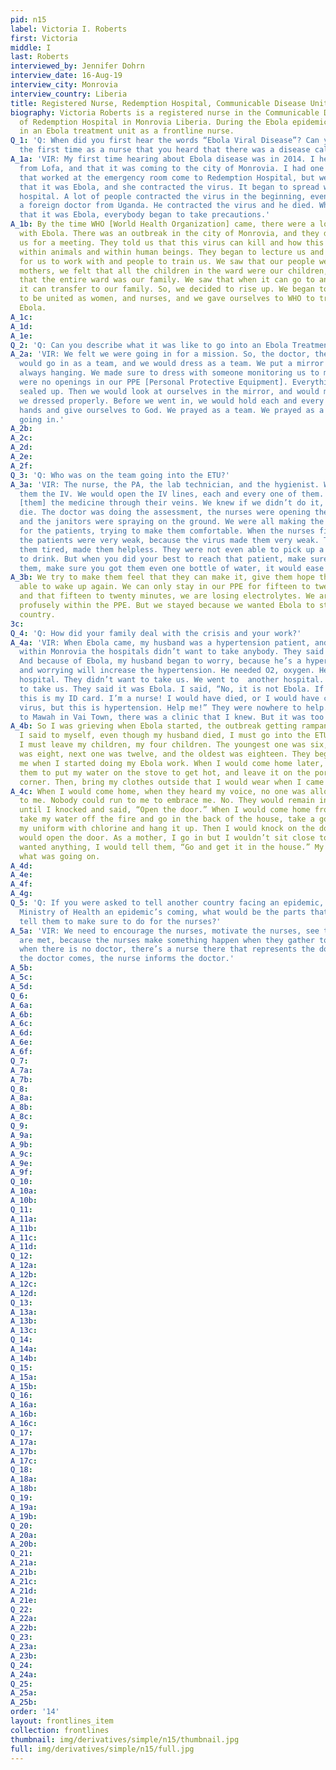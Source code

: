 ```yaml
---
pid: n15
label: Victoria I. Roberts
first: Victoria
middle: I
last: Roberts
interviewed_by: Jennifer Dohrn
interview_date: 16-Aug-19
interview_city: Monrovia
interview_country: Liberia
title: Registered Nurse, Redemption Hospital, Communicable Disease Unit
biography: Victoria Roberts is a registered nurse in the Communicable Disease Unit
  of Redemption Hospital in Monrovia Liberia. During the Ebola epidemic, Roberts served
  in an Ebola treatment unit as a frontline nurse.
Q_1: 'Q: When did you first hear the words “Ebola Viral Disease”? Can you remember
  the first time as a nurse that you heard that there was a disease called this?'
A_1a: 'VIR: My first time hearing about Ebola disease was in 2014. I heard of Ebola
  from Lofa, and that it was coming to the city of Monrovia. I had one of my nurses
  that worked at the emergency room come to Redemption Hospital, but we didn’t know
  that it was Ebola, and she contracted the virus. It began to spread within the whole
  hospital. A lot of people contracted the virus in the beginning, even a doctor,
  a foreign doctor from Uganda. He contracted the virus and he died. When we learned
  that it was Ebola, everybody began to take precautions.'
A_1b: By the time WHO [World Health Organization] came, there were a lot of people
  with Ebola. There was an outbreak in the city of Monrovia, and they decided to call
  us for a meeting. They told us that this virus can kill and how this virus operates
  within animals and within human beings. They began to lecture us and brought equipment
  for us to work with and people to train us. We saw that our people were dying. As
  mothers, we felt that all the children in the ward were our children, and we felt
  that the entire ward was our family. We saw that when it can go to another family,
  it can transfer to our family. So, we decided to rise up. We began to come together,
  to be united as women, and nurses, and we gave ourselves to WHO to train us to fight
  Ebola.
A_1c: 
A_1d: 
A_1e: 
Q_2: 'Q: Can you describe what it was like to go into an Ebola Treatment Unit?'
A_2a: 'VIR: We felt we were going in for a mission. So, the doctor, the whole team
  would go in as a team, and we would dress as a team. We put a mirror on the wall,
  always hanging. We made sure to dress with someone monitoring us to make sure there
  were no openings in our PPE [Personal Protective Equipment]. Everything had to be
  sealed up. Then we would look at ourselves in the mirror, and would make sure that
  we dressed properly. Before we went in, we would hold each and every one of our
  hands and give ourselves to God. We prayed as a team. We prayed as a team before
  going in.'
A_2b: 
A_2c: 
A_2d: 
A_2e: 
A_2f: 
Q_3: 'Q: Who was on the team going into the ETU?'
A_3a: 'VIR: The nurse, the PA, the lab technician, and the hygienist. We would give
  them the IV. We would open the IV lines, each and every one of them. We would get
  [them] the medicine through their veins. We knew if we didn’t do it, they would
  die. The doctor was doing the assessment, the nurses were opening the IV lines,
  and the janitors were spraying on the ground. We were all making the best of things
  for the patients, trying to make them comfortable. When the nurses finished dosing,
  the patients were very weak, because the virus made them very weak. The virus made
  them tired, made them helpless. They were not even able to pick up a bottle of water
  to drink. But when you did your best to reach that patient, make sure that you fed
  them, make sure you got them even one bottle of water, it would ease their suffering.'
A_3b: We try to make them feel that they can make it, give them hope that they’re
  able to wake up again. We can only stay in our PPE for fifteen to twenty minutes,
  and that fifteen to twenty minutes, we are losing electrolytes. We are sweating
  profusely within the PPE. But we stayed because we wanted Ebola to stop within our
  country.
3c: 
Q_4: 'Q: How did your family deal with the crisis and your work?'
A_4a: 'VIR: When Ebola came, my husband was a hypertension patient, and everywhere
  within Monrovia the hospitals didn’t want to take anybody. They said it was Ebola.
  And because of Ebola, my husband began to worry, because he’s a hypertensive patient,
  and worrying will increase the hypertension. He needed O2, oxygen. He went to  another
  hospital. They didn’t want to take us. We went to  another hospital. No one want[ed]
  to take us. They said it was Ebola. I said, “No, it is not Ebola. If it’s Ebola,
  this is my ID card. I’m a nurse! I would have died, or I would have contracted the
  virus, but this is hypertension. Help me!” They were nowhere to help. When we got
  to Mawah in Vai Town, there was a clinic that I knew. But it was too late. '
A_4b: So I was grieving when Ebola started, the outbreak getting rampant within Monrovia.
  I said to myself, even though my husband died, I must go into the ETU to work. So
  I must leave my children, my four children. The youngest one was six, the next one
  was eight, next one was twelve, and the oldest was eighteen. They began to obey
  me when I started doing my Ebola work. When I would come home later, I would tell
  them to put my water on the stove to get hot, and leave it on the porch, in the
  corner. Then, bring my clothes outside that I would wear when I came home. 
A_4c: When I would come home, when they heard my voice, no one was allowed to run
  to me. Nobody could run to me to embrace me. No. They would remain in the house
  until I knocked and said, “Open the door.” When I would come home from work I would
  take my water off the fire and go in the back of the house, take a good bath, wash
  my uniform with chlorine and hang it up. Then I would knock on the door. Then they
  would open the door. As a mother, I go in but I wouldn’t sit close to them. If they
  wanted anything, I would tell them, “Go and get it in the house.” My children understood
  what was going on.
A_4d: 
A_4e: 
A_4f: 
A_4g: 
Q_5: 'Q: If you were asked to tell another country facing an epidemic, to tell the
  Ministry of Health an epidemic’s coming, what would be the parts that you would
  tell them to make sure to do for the nurses?'
A_5a: 'VIR: We need to encourage the nurses, motivate the nurses, see that their needs
  are met, because the nurses make something happen when they gather together. Because
  when there is no doctor, there’s a nurse there that represents the doctor. And when
  the doctor comes, the nurse informs the doctor.'
A_5b: 
A_5c: 
A_5d: 
Q_6: 
A_6a: 
A_6b: 
A_6c: 
A_6d: 
A_6e: 
A_6f: 
Q_7: 
A_7a: 
A_7b: 
Q_8: 
A_8a: 
A_8b: 
A_8c: 
Q_9: 
A_9a: 
A_9b: 
A_9c: 
A_9e: 
A_9f: 
Q_10: 
A_10a: 
A_10b: 
Q_11: 
A_11a: 
A_11b: 
A_11c: 
A_11d: 
Q_12: 
A_12a: 
A_12b: 
A_12c: 
A_12d: 
Q_13: 
A_13a: 
A_13b: 
A_13c: 
Q_14: 
A_14a: 
A_14b: 
Q_15: 
A_15a: 
A_15b: 
Q_16: 
A_16a: 
A_16b: 
A_16c: 
Q_17: 
A_17a: 
A_17b: 
A_17c: 
Q_18: 
A_18a: 
A_18b: 
Q_19: 
A_19a: 
A_19b: 
Q_20: 
A_20a: 
A_20b: 
Q_21: 
A_21a: 
A_21b: 
A_21c: 
A_21d: 
A_21e: 
Q_22: 
A_22a: 
A_22b: 
Q_23: 
A_23a: 
A_23b: 
Q_24: 
A_24a: 
Q_25: 
A_25a: 
A_25b: 
order: '14'
layout: frontlines_item
collection: frontlines
thumbnail: img/derivatives/simple/n15/thumbnail.jpg
full: img/derivatives/simple/n15/full.jpg
---
```

